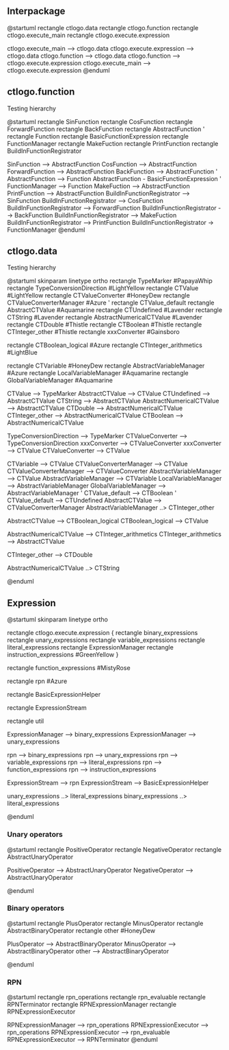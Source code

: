 ## Interpackage 

@startuml
rectangle ctlogo.data
rectangle ctlogo.function
rectangle ctlogo.execute_main
rectangle ctlogo.execute.expression

ctlogo.execute_main --> ctlogo.data
ctlogo.execute.expression --> ctlogo.data
ctlogo.function --> ctlogo.data
ctlogo.function --> ctlogo.execute.expression
ctlogo.execute_main --> ctlogo.execute.expression
@enduml


## ctlogo.function

Testing hierarchy 

@startuml
rectangle SinFunction
rectangle CosFunction
rectangle ForwardFunction
rectangle BackFunction
rectangle AbstractFunction
' rectangle Function
rectangle BasicFunctionExpression
rectangle FunctionManager
rectangle MakeFuction
rectangle PrintFunction
rectangle BuildInFunctionRegistrator

SinFunction --> AbstractFunction
CosFunction --> AbstractFunction
ForwardFunction --> AbstractFunction
BackFunction --> AbstractFunction
' AbstractFunction --> Function
AbstractFunction - BasicFunctionExpression
' FunctionManager --> Function
MakeFuction --> AbstractFunction
PrintFunction --> AbstractFunction
BuildInFunctionRegistrator --> SinFunction 
BuildInFunctionRegistrator --> CosFunction
BuildInFunctionRegistrator --> ForwardFunction
BuildInFunctionRegistrator --> BackFunction
BuildInFunctionRegistrator --> MakeFuction
BuildInFunctionRegistrator --> PrintFunction
BuildInFunctionRegistrator -> FunctionManager
@enduml


## ctlogo.data

Testing hierarchy 

@startuml
skinparam linetype ortho
rectangle TypeMarker #PapayaWhip 
rectangle TypeConversionDirection #LightYellow 
rectangle CTValue #LightYellow 
rectangle CTValueConverter #HoneyDew 
rectangle CTValueConverterManager #Azure 
' rectangle CTValue_default 
rectangle AbstractCTValue #Aquamarine 
rectangle CTUndefined #Lavender 
rectangle CTString #Lavender 
rectangle AbstractNumericalCTValue #Lavender 
rectangle CTDouble #Thistle 
rectangle CTBoolean #Thistle 
rectangle CTInteger_other #Thistle 
rectangle xxxConverter #Gainsboro 

rectangle CTBoolean_logical #Azure
rectangle CTInteger_arithmetics #LightBlue 

rectangle CTVariable #HoneyDew 
rectangle AbstractVariableManager  #Azure 
rectangle LocalVariableManager #Aquamarine 
rectangle GlobalVariableManager #Aquamarine 

CTValue --> TypeMarker
AbstractCTValue --> CTValue
CTUndefined --> AbstractCTValue
CTString --> AbstractCTValue
AbstractNumericalCTValue --> AbstractCTValue
CTDouble --> AbstractNumericalCTValue
CTInteger_other --> AbstractNumericalCTValue
CTBoolean --> AbstractNumericalCTValue

TypeConversionDirection --> TypeMarker
CTValueConverter --> TypeConversionDirection
xxxConverter --> CTValueConverter
xxxConverter --> CTValue
CTValueConverter --> CTValue

CTVariable --> CTValue
CTValueConverterManager --> CTValue
CTValueConverterManager --> CTValueConverter
AbstractVariableManager --> CTValue
AbstractVariableManager --> CTVariable
LocalVariableManager --> AbstractVariableManager
GlobalVariableManager --> AbstractVariableManager
' CTValue_default --> CTBoolean
' CTValue_default --> CTUndefined
AbstractCTValue --> CTValueConverterManager
AbstractVariableManager ..> CTInteger_other 

AbstractCTValue --> CTBoolean_logical
CTBoolean_logical --> CTValue

AbstractNumericalCTValue --> CTInteger_arithmetics
CTInteger_arithmetics --> AbstractCTValue

CTInteger_other --> CTDouble

AbstractNumericalCTValue ..> CTString

@enduml


## Expression

@startuml
skinparam linetype ortho

rectangle ctlogo.execute.expression {
	rectangle binary_expressions
	rectangle unary_expressions
	rectangle variable_expressions
	rectangle literal_expressions
	rectangle ExpressionManager
	rectangle instruction_expressions #GreenYellow 
}

rectangle function_expressions #MistyRose 

rectangle rpn #Azure

rectangle BasicExpressionHelper

rectangle ExpressionStream

rectangle util

ExpressionManager --> binary_expressions
ExpressionManager --> unary_expressions

rpn --> binary_expressions
rpn --> unary_expressions
rpn --> variable_expressions
rpn --> literal_expressions
rpn --> function_expressions
rpn --> instruction_expressions

ExpressionStream --> rpn
ExpressionStream --> BasicExpressionHelper

unary_expressions ..> literal_expressions
binary_expressions ..> literal_expressions


@enduml

### Unary operators

@startuml
rectangle PositiveOperator
rectangle NegativeOperator
rectangle AbstractUnaryOperator

PositiveOperator --> AbstractUnaryOperator
NegativeOperator --> AbstractUnaryOperator

@enduml

### Binary operators

@startuml
rectangle PlusOperator
rectangle MinusOperator
rectangle AbstractBinaryOperator
rectangle other #HoneyDew 

PlusOperator --> AbstractBinaryOperator
MinusOperator --> AbstractBinaryOperator
other --> AbstractBinaryOperator

@enduml


### RPN

@startuml
rectangle rpn_operations
rectangle rpn_evaluable
rectangle RPNTerminator
rectangle RPNExpressionManager
rectangle RPNExpressionExecutor

RPNExpressionManager --> rpn_operations
RPNExpressionExecutor --> rpn_operations
RPNExpressionExecutor --> rpn_evaluable
RPNExpressionExecutor --> RPNTerminator
@enduml
